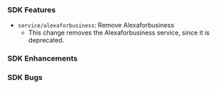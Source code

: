 ### SDK Features
* `service/alexaforbusiness`: Remove Alexaforbusiness
  * This change removes the Alexaforbusiness service, since it is deprecated.

### SDK Enhancements

### SDK Bugs
